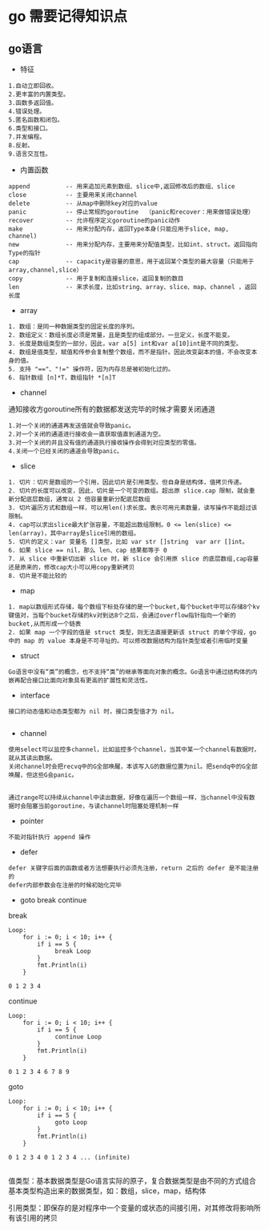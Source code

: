 # go 需要记得知识点

## go语言
- 特征
```
1.自动立即回收。
2.更丰富的内置类型。
3.函数多返回值。
4.错误处理。
5.匿名函数和闭包。
6.类型和接口。
7.并发编程。
8.反射。
9.语言交互性。
```

- 内置函数
```
append          -- 用来追加元素到数组、slice中,返回修改后的数组、slice
close           -- 主要用来关闭channel
delete          -- 从map中删除key对应的value
panic           -- 停止常规的goroutine  （panic和recover：用来做错误处理）
recover         -- 允许程序定义goroutine的panic动作
make            -- 用来分配内存，返回Type本身(只能应用于slice, map, channel)
new             -- 用来分配内存，主要用来分配值类型，比如int、struct。返回指向Type的指针
cap             -- capacity是容量的意思，用于返回某个类型的最大容量（只能用于array,channel,slice）
copy            -- 用于复制和连接slice，返回复制的数目
len             -- 来求长度，比如string、array、slice、map、channel ，返回长度
```

- array
```
1. 数组：是同一种数据类型的固定长度的序列。
2. 数组定义：数组长度必须是常量，且是类型的组成部分。一旦定义，长度不能变。
3. 长度是数组类型的一部分，因此，var a[5] int和var a[10]int是不同的类型。
4. 数组是值类型，赋值和传参会复制整个数组，而不是指针。因此改变副本的值，不会改变本身的值。
5. 支持 "=="、"!=" 操作符，因为内存总是被初始化过的。
6. 指针数组 [n]*T，数组指针 *[n]T
```

- channel

通知接收方goroutine所有的数据都发送完毕的时候才需要关闭通道

```
1.对一个关闭的通道再发送值就会导致panic。
2.对一个关闭的通道进行接收会一直获取值直到通道为空。
3.对一个关闭的并且没有值的通道执行接收操作会得到对应类型的零值。
4.关闭一个已经关闭的通道会导致panic。
```


- slice
```
1. 切片：切片是数组的一个引用，因此切片是引用类型。但自身是结构体，值拷贝传递。
2. 切片的长度可以改变，因此，切片是一个可变的数组。超出原 slice.cap 限制，就会重新分配底层数组，通常以 2 倍容量重新分配底层数组
3. 切片遍历方式和数组一样，可以用len()求长度。表示可用元素数量，读写操作不能超过该限制。 
4. cap可以求出slice最大扩张容量，不能超出数组限制。0 <= len(slice) <= len(array)，其中array是slice引用的数组。
5. 切片的定义：var 变量名 []类型，比如 var str []string  var arr []int。
6. 如果 slice == nil，那么 len、cap 结果都等于 0
7. 从 slice 中重新切出新 slice 时，新 slice 会引用原 slice 的底层数组,cap容量还是原来的，修改cap大小可以用copy重新拷贝
8. 切片是不能比较的
```

- map

```
1. map以数组形式存储，每个数组下标处存储的是一个bucket,每个bucket中可以存储8个kv键值对，当每个bucket存储的kv对到达8个之后，会通过overflow指针指向一个新的bucket,从而形成一个链表
2. 如果 map 一个字段的值是 struct 类型，则无法直接更新该 struct 的单个字段，go 中的 map 的 value 本身是不可寻址的。可以修改数据结构为指针类型或者引用临时变量

```


- struct

```
Go语言中没有“类”的概念，也不支持“类”的继承等面向对象的概念。Go语言中通过结构体的内嵌再配合接口比面向对象具有更高的扩展性和灵活性。
```

- interface

```
接口的动态值和动态类型都为 nil 时，接口类型值才为 nil。


```

- channel

```
使用select可以监控多channel，比如监控多个channel，当其中某一个channel有数据时，就从其读出数据。
关闭channel时会把recvq中的G全部唤醒，本该写入G的数据位置为nil。把sendq中的G全部唤醒，但这些G会panic。


通过range可以持续从channel中读出数据，好像在遍历一个数组一样，当channel中没有数据时会阻塞当前goroutine，与读channel时阻塞处理机制一样
```

- pointer

```
不能对指针执行 append 操作
```

- defer
```
defer 关键字后面的函数或者方法想要执行必须先注册，return 之后的 defer 是不能注册的
defer内部参数会在注册的时候初始化完毕

```


- goto break continue

break
```
Loop:
    for i := 0; i < 10; i++ {
        if i == 5 {
             break Loop
        }
        fmt.Println(i)
    }

0 1 2 3 4
```

continue
```
Loop:
    for i := 0; i < 10; i++ {
        if i == 5 {
             continue Loop
        }
        fmt.Println(i)
    }

0 1 2 3 4 6 7 8 9
```
goto
```
Loop:
    for i := 0; i < 10; i++ {
        if i == 5 {
             goto Loop
        }
        fmt.Println(i)
    }

0 1 2 3 4 0 1 2 3 4 ... (infinite)
```



## 



值类型：基本数据类型是Go语言实际的原子，复合数据类型是由不同的方式组合基本类型构造出来的数据类型，如：数组，slice，map，结构体

引用类型：即保存的是对程序中一个变量的或状态的间接引用，对其修改将影响所有该引用的拷贝

